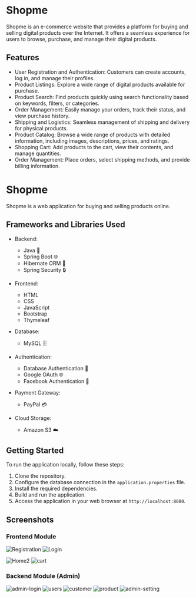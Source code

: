 # Shopme
Shopme is an e-commerce website that provides a platform for buying and selling digital products over the Internet. It offers a seamless experience for users to browse, purchase, and manage their digital products.

## Features
* User Registration and Authentication: Customers can create accounts, log in, and manage their profiles.
* Product Listings: Explore a wide range of digital products available for purchase.
* Product Search: Find products quickly using search functionality based on keywords, filters, or categories.
* Order Management: Easily manage your orders, track their status, and view purchase history.
* Shipping and Logistics: Seamless management of shipping and delivery for physical products.
* Product Catalog: Browse a wide range of products with detailed information, including images, descriptions, prices, and ratings.
* Shopping Cart: Add products to the cart, view their contents, and manage quantities.
* Order Management: Place orders, select shipping methods, and provide billing information.


# Shopme

Shopme is a web application for buying and selling products online.

## Frameworks and Libraries Used

- Backend:
  - Java 🚀
  - Spring Boot 🌐
  - Hibernate ORM 🔄
  - Spring Security 🔒

- Frontend:
  - HTML
  - CSS
  - JavaScript
  - Bootstrap
  - Thymeleaf

- Database:
  - MySQL 🗄️

- Authentication:
  - Database Authentication 🔐
  - Google OAuth 🌐
  - Facebook Authentication 👥

- Payment Gateway:
  - PayPal 💳

- Cloud Storage:
  - Amazon S3 ☁️

## Getting Started

To run the application locally, follow these steps:

1. Clone the repository.
2. Configure the database connection in the `application.properties` file.
3. Install the required dependencies.
4. Build and run the application.
5. Access the application in your web browser at `http://localhost:8080`.

## Screenshots

### Frontend Module

![Registration](https://github.com/shahrukh010/shopme-application/assets/93510831/49040a5c-dfd2-480c-b0be-280c4701016c)
![Login](https://github.com/shahrukh010/shopme-application/assets/93510831/259a4dc8-77eb-435c-a357-2237d14fcf1a)

![Home2](https://github.com/shahrukh010/shopme-application/assets/93510831/aeea21b1-1487-4e51-a0bd-c91260c2cdfd)
![cart](https://github.com/shahrukh010/shopme-application/assets/93510831/a152fca4-8a5a-4033-98cf-32057f7255e4)

### Backend Module (Admin)

![admin-login](https://github.com/shahrukh010/shopme-application/assets/93510831/641be601-4bad-494b-9006-39dd1e6455ef)
![users](https://github.com/shahrukh010/shopme-application/assets/93510831/2afacfa7-683c-4d52-ba09-77b89905d1db)
![customer](https://github.com/shahrukh010/shopme-application/assets/93510831/53188c1c-ea3b-4cb6-b0f4-c6450397cf30)
![product](https://github.com/shahrukh010/shopme-application/assets/93510831/25d0b26d-b7fa-46c2-9d95-15ed23701006)
![admin-setting](https://github.com/shahrukh010/shopme-application/assets/93510831/2b308147-3426-4d81-b47d-8c6651060adb)
